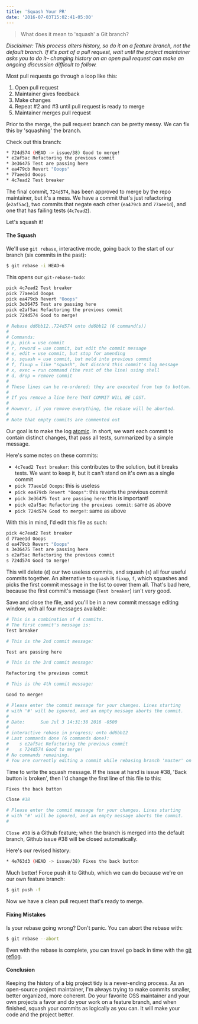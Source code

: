 ```yaml
---
title: 'Squash Your PR'
date: '2016-07-03T15:02:41-05:00'
---
```


> What does it mean to 'squash' a Git branch?

*Disclaimer: This process alters history, so do it on a feature branch, not the default branch. If it's part of a pull request, wait until the project maintainer asks you to do it– changing history on an open pull request can make an ongoing discussion difficult to follow.*

Most pull requests go through a loop like this:

1. Open pull request
2. Maintainer gives feedback
3. Make changes
4. Repeat #2 and #3 until pull request is ready to merge
5. Maintainer merges pull request

Prior to the merge, the pull request branch can be pretty messy. We can fix this by 'squashing' the branch.

Check out this branch:

```sh
* 724d574 (HEAD -> issue/38) Good to merge!
* e2af5ac Refactoring the previous commit
* 3e36475 Test are passing here
* ea479cb Revert "Ooops"
* 77aee1d Ooops
* 4c7ead2 Test breaker
```

The final commit, `724d574`, has been approved to merge by the repo maintainer, but it's a mess. We have a commit that's just refactoring (`e2af5ac`), two commits that negate each other (`ea479cb` and `77aee1d`), and one that has failing tests (`4c7ead2`).

Let's squash it!

#### The Squash

We'll use  `git rebase`, interactive mode, going back to the start of our branch (six commits in the past):

```sh
$ git rebase -i HEAD~6
```

This opens our `git-rebase-todo`:

```sh
pick 4c7ead2 Test breaker
pick 77aee1d Ooops
pick ea479cb Revert "Ooops"
pick 3e36475 Test are passing here
pick e2af5ac Refactoring the previous commit
pick 724d574 Good to merge!

# Rebase dd6bb12..724d574 onto dd6bb12 (6 command(s))
#
# Commands:
# p, pick = use commit
# r, reword = use commit, but edit the commit message
# e, edit = use commit, but stop for amending
# s, squash = use commit, but meld into previous commit
# f, fixup = like "squash", but discard this commit's log message
# x, exec = run command (the rest of the line) using shell
# d, drop = remove commit
#
# These lines can be re-ordered; they are executed from top to bottom.
#
# If you remove a line here THAT COMMIT WILL BE LOST.
#
# However, if you remove everything, the rebase will be aborted.
#
# Note that empty commits are commented out
```

Our goal is to make the log [atomic](https://en.wikipedia.org/wiki/Atomic_commit). In short, we want each commit to contain distinct changes, that pass all tests, summarized by a simple message.

Here's some notes on these commits:

- `4c7ead2 Test breaker`: this contributes to the solution, but it breaks tests. We want to keep it, but it can't stand on it's own as a single commit
- `pick 77aee1d Ooops`: this is useless
- `pick ea479cb Revert "Ooops"`: this reverts the previous commit
- `pick 3e36475 Test are passing here`: this is important!
- `pick e2af5ac Refactoring the previous commit`: same as above
- `pick 724d574 Good to merge!`: same as above

With this in mind, I'd edit this file as such:

```sh
pick 4c7ead2 Test breaker
d 77aee1d Ooops
d ea479cb Revert "Ooops"
s 3e36475 Test are passing here
s e2af5ac Refactoring the previous commit
s 724d574 Good to merge!
```

This will delete (`d`) our two useless commits, and squash (`s`) all four useful commits together. An alternative to `squash` is `fixup`, `f`, which squashes and picks the first commit message in the list to cover them all. That's bad here, because the first commit's message (`Test breaker`) isn't very good.

Save and close the file, and you'll be in a new commit message editing window, with all four messages available:

```sh
# This is a combination of 4 commits.
# The first commit's message is:
Test breaker

# This is the 2nd commit message:

Test are passing here

# This is the 3rd commit message:

Refactoring the previous commit

# This is the 4th commit message:

Good to merge!

# Please enter the commit message for your changes. Lines starting
# with '#' will be ignored, and an empty message aborts the commit.
#
# Date:      Sun Jul 3 14:31:38 2016 -0500
#
# interactive rebase in progress; onto dd6bb12
# Last commands done (6 commands done):
#    s e2af5ac Refactoring the previous commit
#    s 724d574 Good to merge!
# No commands remaining.
# You are currently editing a commit while rebasing branch 'master' on 'dd6bb12'.
```

Time to write the squash message. If the issue at hand is issue #38, 'Back button is broken', then I'd change the first line of this file to this:

```sh
Fixes the back button

Close #38

# Please enter the commit message for your changes. Lines starting
# with '#' will be ignored, and an empty message aborts the commit.
#
```

`Close #38` is a Github feature; when the branch is merged into the default branch, Github issue #38 will be closed automatically.

Here's our revised history:

```sh
* 4e763d3 (HEAD -> issue/38) Fixes the back button
```

Much better! Force push it to Github, which we can do because we're on our own feature branch:

```sh
$ git push -f
```

Now we have a clean pull request that's ready to merge.

#### Fixing Mistakes

Is your rebase going wrong? Don't panic. You can abort the rebase with:

```sh
$ git rebase --abort
```

Even with the rebase is complete, you can travel go back in time with the [git reflog](https://til.hashrocket.com/posts/9c3ea5a6f6-undo-a-git-mistake).

#### Conclusion

Keeping the history of a big project tidy is a never-ending process. As an open-source project maintainer, I'm always trying to make commits smaller, better organized, more coherent. Do your favorite OSS maintainer and your own projects a favor and do your work on a feature branch, and when finished, squash your commits as logically as you can. It will make your code and the project better.